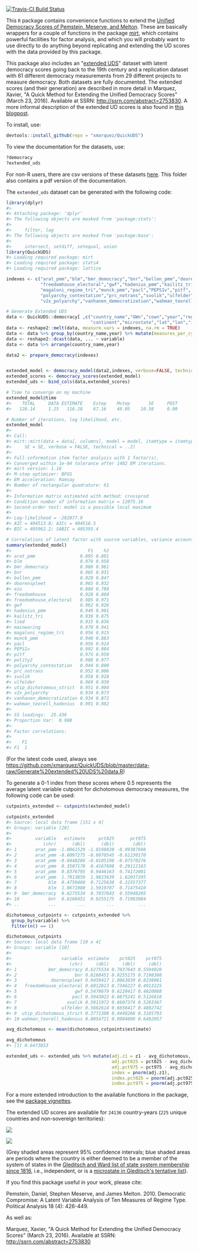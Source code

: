 <!-- README.md is generated from README.Rmd. Please edit that file -->
[![Travis-CI Build Status](https://travis-ci.org/NA/NA.svg?branch=master)](https://travis-ci.org/NA/NA)

This `R` package contains convenience functions to extend the [Unified Democracy Scores of Pemstein, Meserve, and Melton](http://www.unified-democracy-scores.org/). These are basically wrappers for a couple of functions in the package [mirt](https://cran.r-project.org/web/packages/mirt/mirt.pdf), which contains powerful facilities for factor analysis, and which you will probably want to use directly to do anything beyond replicating and extending the UD scores with the data provided by this package.

This package also includes an "[extended UDS](https://github.com/xmarquez/QuickUDS/blob/master/csvs-and-pdfs/extended_uds.csv?raw=true)" dataset with latent democracy scores going back to the 19th century and a replication dataset with 61 different democracy measurements from 29 different projects to measure democracy. Both datasets are fully documented. The extended scores (and their generation) are described in more detail in Marquez, Xavier, "A Quick Method for Extending the Unified Democracy Scores" (March 23, 2016). Available at SSRN: <http://ssrn.com/abstract=2753830>. A more informal description of the extended UD scores is also found in [this blogpost](http://abandonedfootnotes.blogspot.co.nz/2016/03/artisanal-democracy-data-quick-and-easy.html).

To install, use:

``` r
devtools::install_github(repo = "xmarquez/QuickUDS")
```

To view the documentation for the datasets, use:

``` r
?democracy
?extended_uds
```

For non-R users, there are csv versions of these datasets [here](https://github.com/xmarquez/QuickUDS/tree/master/csvs-and-pdfs). This folder also contains a pdf version of the documentation.

The `extended_uds` dataset can be generated with the following code:

``` r
library(dplyr)
#> 
#> Attaching package: 'dplyr'
#> The following objects are masked from 'package:stats':
#> 
#>     filter, lag
#> The following objects are masked from 'package:base':
#> 
#>     intersect, setdiff, setequal, union
library(QuickUDS)
#> Loading required package: mirt
#> Loading required package: stats4
#> Loading required package: lattice

indexes <- c("arat_pmm","blm","bmr_democracy","bnr","bollen_pmm","doorenspleet","eiu","freedomhouse",
             "freedomhouse_electoral","gwf","hadenius_pmm","kailitz_tri","lied","mainwaring",
             "magaloni_regime_tri","munck_pmm","pacl","PEPS1v","pitf", "polity2",
             "polyarchy_contestation","prc_notrans","svolik","ulfelder","utip_dichotomous_strict",
             "v2x_polyarchy","vanhanen_democratization","wahman_teorell_hadenius")

# Generate Extended UDS
data <- QuickUDS::democracy[ ,c("country_name","GWn","cown","year","region",
                                "continent","microstate","lat","lon","in_system",indexes)]
data <- reshape2::melt(data, measure.vars = indexes, na.rm = TRUE)
data <- data %>% group_by(country_name,year) %>% mutate(measures_per_cy = n()) %>% ungroup()
data <- reshape2::dcast(data, ... ~ variable)
data <- data %>% arrange(country_name,year)

data2 <- prepare_democracy(indexes)


extended_model <- democracy_model(data2,indexes, verbose=FALSE, technical = list(NCYCLES = 2500))
extended_scores <- democracy_scores(extended_model)
extended_uds <- bind_cols(data,extended_scores)

# Time to converge on my machine
extended_model@time
#>    TOTAL     DATA ESTIMATE    Estep    Mstep       SE     POST 
#>   128.14     1.25   116.28    67.16    49.05    10.58     0.00

# Number of iterations, log likelihood, etc.
extended_model
#> 
#> Call:
#> mirt::mirt(data = data[, columns], model = model, itemtype = itemtype, 
#>     SE = SE, verbose = FALSE, technical = ..2)
#> 
#> Full-information item factor analysis with 1 factor(s).
#> Converged within 1e-04 tolerance after 1402 EM iterations.
#> mirt version: 1.16 
#> M-step optimizer: BFGS 
#> EM acceleration: Ramsay
#> Number of rectangular quadrature: 61
#> 
#> Information matrix estimated with method: crossprod
#> Condition number of information matrix = 12075.16
#> Second-order test: model is a possible local maximum
#> 
#> Log-likelihood = -202077.9
#> AIC = 404513.8; AICc = 404516.5
#> BIC = 405962.2; SABIC = 405393.4

# Correlations of latent factor with source variables, variance accounted for, etc.
summary(extended_model)
#>                             F1    h2
#> arat_pmm                 0.895 0.801
#> blm                      0.979 0.958
#> bmr_democracy            0.980 0.961
#> bnr                      0.965 0.931
#> bollen_pmm               0.920 0.847
#> doorenspleet             0.965 0.932
#> eiu                      0.888 0.788
#> freedomhouse             0.928 0.860
#> freedomhouse_electoral   0.985 0.971
#> gwf                      0.962 0.926
#> hadenius_pmm             0.949 0.901
#> kailitz_tri              0.936 0.875
#> lied                     0.915 0.836
#> mainwaring               0.970 0.941
#> magaloni_regime_tri      0.956 0.915
#> munck_pmm                0.940 0.883
#> pacl                     0.956 0.914
#> PEPS1v                   0.992 0.984
#> pitf                     0.975 0.950
#> polity2                  0.988 0.977
#> polyarchy_contestation   0.944 0.890
#> prc_notrans              0.952 0.906
#> svolik                   0.958 0.918
#> ulfelder                 0.969 0.939
#> utip_dichotomous_strict  0.951 0.904
#> v2x_polyarchy            0.934 0.873
#> vanhanen_democratization 0.934 0.872
#> wahman_teorell_hadenius  0.991 0.982
#> 
#> SS loadings:  25.436 
#> Proportion Var:  0.908 
#> 
#> Factor correlations: 
#> 
#>    F1
#> F1  1
```

(For the latest code used, always see <https://github.com/xmarquez/QuickUDS/blob/master/data-raw/Generate%20extended%20UDS%20data.R>)

To generate a 0-1 index from these scores where 0.5 represents the average latent variable cutpoint for dichotomous democracy measures, the following code can be used:

``` r
cutpoints_extended <- cutpoints(extended_model)

cutpoints_extended
#> Source: local data frame [151 x 4]
#> Groups: variable [28]
#> 
#>         variable   estimate     pct025      pct975
#>            (chr)      (dbl)      (dbl)       (dbl)
#> 1       arat_pmm -1.0061529 -1.0198020 -0.99387698
#> 2       arat_pmm -0.6097275 -0.6070545 -0.61230170
#> 3       arat_pmm -0.0448286 -0.0105198 -0.07570276
#> 4       arat_pmm  0.3507178  0.4167698  0.29112163
#> 5       arat_pmm  0.8376795  0.9446163  0.74172001
#> 6       arat_pmm  1.7913859  1.9823639  1.62037295
#> 7            blm  0.4750460  0.7125630  0.31557377
#> 8            blm  1.0671980  1.5919707  0.71475410
#> 9  bmr_democracy  0.6275534  0.7037643  0.55940205
#> 10           bnr  0.8168451  0.9255175  0.71983084
#> ..           ...        ...        ...         ...

dichotomous_cutpoints <- cutpoints_extended %>% 
  group_by(variable) %>%
  filter(n() == 1) 

dichotomous_cutpoints
#> Source: local data frame [10 x 4]
#> Groups: variable [10]
#> 
#>                   variable  estimate    pct025    pct975
#>                      (chr)     (dbl)     (dbl)     (dbl)
#> 1            bmr_democracy 0.6275534 0.7037643 0.5594020
#> 2                      bnr 0.8168451 0.9255175 0.7198308
#> 3             doorenspleet 0.9459417 1.0863039 0.8238081
#> 4   freedomhouse_electoral 0.6012813 0.7346227 0.4913225
#> 5                      gwf 0.5478679 0.6220417 0.4820088
#> 6                     pacl 0.5943022 0.6875241 0.5126818
#> 7                   svolik 0.5911972 0.6607374 0.5283367
#> 8                 ulfelder 0.5662614 0.6656417 0.4802742
#> 9  utip_dichotomous_strict 0.3771308 0.4449266 0.3185793
#> 10 wahman_teorell_hadenius 0.8054721 0.9984096 0.6492057

avg_dichotomous <- mean(dichotomous_cutpoints$estimate)

avg_dichotomous
#> [1] 0.6473853

extended_uds <- extended_uds %>% mutate(adj.z1 = z1 - avg_dichotomous, 
                                        adj.pct025 = pct025 - avg_dichotomous, 
                                        adj.pct975 = pct975 - avg_dichotomous,
                                        index = pnorm(adj.z1),
                                        index.pct025 = pnorm(adj.pct025),
                                        index.pct975 = pnorm(adj.pct975))
```

For a more extended introduction to the available functions in the package, see the [package vignettes](https://github.com/xmarquez/QuickUDS/tree/master/vignettes).

The extended UD scores are available for `24136` country-years (`225` unique countries and non-sovereign territories):

![](README-unnamed-chunk-6-1.png)

![](README-unnamed-chunk-7-1.png)

(Grey shaded areas represent 95% confidence intervals; blue shaded areas are periods where the country is either deemed to be a member of the system of states in the [Gleditsch and Ward list of state system membership since 1816](http://privatewww.essex.ac.uk/~ksg/statelist.html), i.e., independent, or is a [microstate in Gleditsch's tentative list](http://privatewww.essex.ac.uk/~ksg/statelist.html)).

If you find this package useful in your work, please cite:

Pemstein, Daniel, Stephen Meserve, and James Melton. 2010. Democratic Compromise: A Latent Variable Analysis of Ten Measures of Regime Type. Political Analysis 18 (4): 426-449.

As well as:

Marquez, Xavier, "A Quick Method for Extending the Unified Democracy Scores" (March 23, 2016). Available at SSRN: <http://ssrn.com/abstract=2753830>
